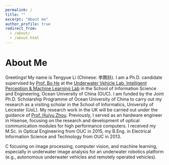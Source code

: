 ```yaml
---
permalink: /
title: ""
excerpt: "About me"
author_profile: true
redirect_from: 
  - /about/
  - /about.html
---
```


About Me
======
Greetings! My name is Tengyue Li (Chinese: 李腾跃). I am a Ph.D. candidate supervised by [Prof. Bo He](http://it.ouc.edu.cn/2019/0529/c16095a248941/page.htm) at the [Underwater Vehicle Lab, Intelligent Perception & Machine Learning Lab](http://www.ouc-uvl.org/) in the School of Information Science and Engineering, Ocean University of China (OUC). I am funded by the Joint Ph.D. Scholarship Programme of Ocean University of China to carry out my research as a visiting scholar in the School of Informatics, University of Leicester (UoL). My research work in the UK will be carried out under the guidance of [Prof. Huiyu Zhou](https://www2.le.ac.uk/departments/informatics/people/huiyu-zhou). Previously, I served as an hardware engineer in Hisense, focusing on the research and development of optical communication modules for high performance computers. I received my M.Sc. in Optical Engineering from OUC in 2015, my B.Eng. in Electrical Information Science and Technology from OUC in 2013. 

C focusing on image processing, computer vision, and machine learning, especially in underwater image analysis for an underwater robotics platform (e.g., autonomous underwater vehicles and remotely operated vehicles).

